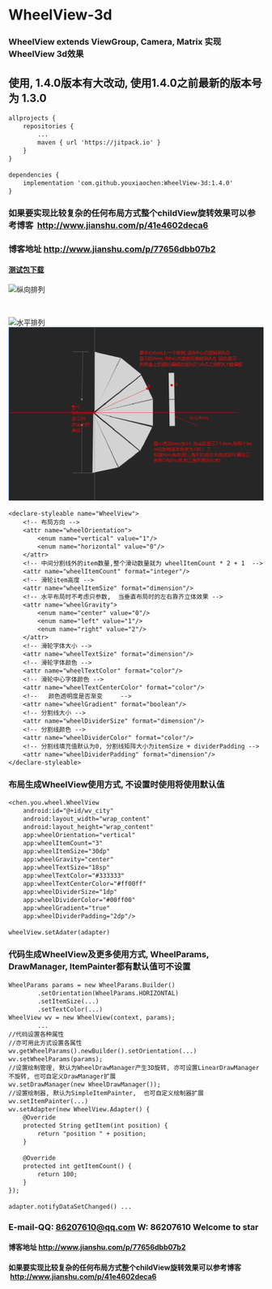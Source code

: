 # WheelView-3d
### WheelView extends ViewGroup, Camera, Matrix 实现WheelView 3d效果

## 使用, 1.4.0版本有大改动, 使用1.4.0之前最新的版本号为 1.3.0
```
allprojects {
    repositories {
        ...
        maven { url 'https://jitpack.io' }
    }  
}

dependencies {
	implementation 'com.github.youxiaochen:WheelView-3d:1.4.0'
}
```

### 如果要实现比较复杂的任何布局方式整个childView旋转效果可以参考博客  http://www.jianshu.com/p/41e4602deca6

### 博客地址 http://www.jianshu.com/p/77656dbb07b2

#### [测试包下载](imgs/demo.apk)

![纵向排列](imgs/GIF111.gif)

<br/>

![水平排列](imgs/GIF222.gif)
<br/>
![水平排列](imgs/原理图.png)


```
<declare-styleable name="WheelView">
    <!-- 布局方向 -->
    <attr name="wheelOrientation">
        <enum name="vertical" value="1"/>
        <enum name="horizontal" value="0"/>
    </attr>
    <!-- 中间分割线外的item数量,整个滑动数量就为 wheelItemCount * 2 + 1  -->
    <attr name="wheelItemCount" format="integer"/>
    <!-- 滑轮item高度 -->
    <attr name="wheelItemSize" format="dimension"/>
    <!-- 水平布局时不考虑只参数,  当垂直布局时的左右靠齐立体效果 -->
    <attr name="wheelGravity">
        <enum name="center" value="0"/>
        <enum name="left" value="1"/>
        <enum name="right" value="2"/>
    </attr>
    <!-- 滑轮字体大小 -->
    <attr name="wheelTextSize" format="dimension"/>
    <!-- 滑轮字体颜色 -->
    <attr name="wheelTextColor" format="color"/>
    <!-- 滑轮中心字体颜色 -->
    <attr name="wheelTextCenterColor" format="color"/>
    <!--   颜色透明度是否渐变     -->
    <attr name="wheelGradient" format="boolean"/>
    <!-- 分割线大小 -->
    <attr name="wheelDividerSize" format="dimension"/>
    <!-- 分割线颜色 -->
    <attr name="wheelDividerColor" format="color"/>
    <!-- 分割线填充值默认为0, 分割线矩阵大小为itemSize + dividerPadding -->
    <attr name="wheelDividerPadding" format="dimension"/>
</declare-styleable>

```

### 布局生成WheelView使用方式, 不设置时使用将使用默认值

```
<chen.you.wheel.WheelView
    android:id="@+id/wv_city"
    android:layout_width="wrap_content"
    android:layout_height="wrap_content"
    app:wheelOrientation="vertical"
    app:wheelItemCount="3"
    app:wheelItemSize="30dp"
    app:wheelGravity="center"
    app:wheelTextSize="18sp"
    app:wheelTextColor="#333333"
    app:wheelTextCenterColor="#ff00ff"
    app:wheelDividerSize="1dp"
    app:wheelDividerColor="#00ff00"
    app:wheelGradient="true"
    app:wheelDividerPadding="2dp"/>

wheelView.setAdater(adapter)
```

### 代码生成WheelView及更多使用方式, WheelParams, DrawManager, ItemPainter都有默认值可不设置
```
WheelParams params = new WheelParams.Builder()
        .setOrientation(WheelParams.HORIZONTAL)
        .setItemSize(...)
        .setTextColor(...)
WheelView wv = new WheelView(context, params);
        ...
//代码设置各种属性
//亦可用此方式设置各属性  
wv.getWheelParams().newBuilder().setOrientation(...) 
wv.setWheelParams(params);
//设置绘制管理, 默认为WheelDrawManager产生3D旋转, 亦可设置LinearDrawManager不旋转, 也可自定义DrawManager扩展
wv.setDrawManager(new WheelDrawManager());
//设置绘制器, 默认为SimpleItemPainter,  也可自定义绘制器扩展
wv.setItemPainter(...)  
wv.setAdapter(new WheelView.Adapter() {
    @Override
    protected String getItem(int position) {
        return "position " + position;
    }

    @Override
    protected int getItemCount() {
        return 100;
    }
});

adapter.notifyDataSetChanged() ...

```

### E-mail-QQ: 86207610@qq.com  W: 86207610   Welcome to star

#### 博客地址 http://www.jianshu.com/p/77656dbb07b2

#### 如果要实现比较复杂的任何布局方式整个childView旋转效果可以参考博客  http://www.jianshu.com/p/41e4602deca6


